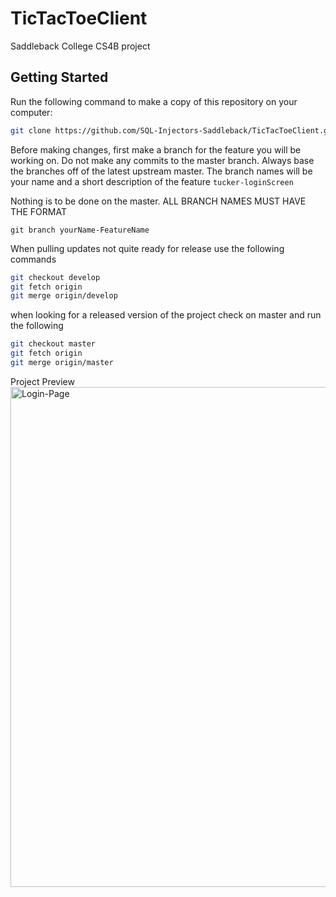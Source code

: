 # TicTacToeClient

Saddleback College CS4B  project

## Getting Started
Run the following command to make a copy of this repository on your computer:
```bash
git clone https://github.com/SQL-Injectors-Saddleback/TicTacToeClient.git
```

Before making changes, first make a branch for the feature you will be working on. Do not make any commits to the master branch. 
Always base the branches off of the latest upstream master.
The branch names will be your name and a short description of the feature
`
tucker-loginScreen
`

Nothing is to be done on the master. ALL BRANCH NAMES MUST HAVE THE FORMAT 
```
git branch yourName-FeatureName
```

When pulling updates not quite ready for release use the following commands
```bash
git checkout develop
git fetch origin
git merge origin/develop
```

when looking for a released version of the project check on master and run the following
```bash
git checkout master
git fetch origin
git merge origin/master
```

Project Preview
<img width="800" alt="Login-Page" src="https://user-images.githubusercontent.com/44624834/82620289-efda2880-9b8c-11ea-8e57-7fb9bf483fef.png">
